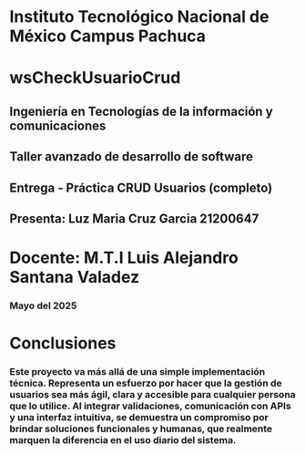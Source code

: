 # Instituto Tecnológico Nacional de México Campus Pachuca

# wsCheckUsuarioCrud 

## Ingeniería en Tecnologías de la información y comunicaciones

## Taller avanzado de desarrollo de software

## Entrega - Práctica CRUD Usuarios (completo)

## Presenta: Luz Maria Cruz Garcia 21200647

# Docente: M.T.I Luis Alejandro Santana Valadez

 ### Mayo del 2025


 # Conclusiones

 ### Este proyecto va más allá de una simple implementación técnica. Representa un esfuerzo por hacer que la gestión de usuarios sea más ágil, clara y accesible para cualquier persona que lo utilice. Al integrar validaciones, comunicación con APIs y una interfaz intuitiva, se demuestra un compromiso por brindar soluciones funcionales y humanas, que realmente marquen la diferencia en el uso diario del sistema.